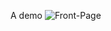 A demo
![Front-Page](https://github.com/user-attachments/assets/a99fe93b-6379-4a8c-8f23-9e1eb8d14178)
